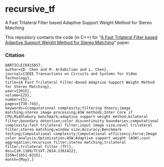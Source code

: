 # recursive_tf
A Fast Trilateral Filter based Adaptive Support Weight Method for Stereo Matching

This repository contains the code (in C++) for "[A Fast Trilateral Filter based Adaptive Support Weight Method for Stereo Matching](http://liris.cnrs.fr/Documents/Liris-6959.pdf)" paper.

### Citation
```
@ARTICLE{6915857, 
author={D. Chen and M. Ardabilian and L. Chen}, 
journal={IEEE Transactions on Circuits and Systems for Video Technology}, 
title={A Fast Trilateral Filter-Based Adaptive Support Weight Method for Stereo Matching}, 
year={2015}, 
volume={25}, 
number={5}, 
pages={730-743}, 
keywords={computational complexity;filtering theory;image matching;stereo image processing;ASW methods;Inter Core i7 CPU;Middlebury benchmark;adaptive support weight method;bilateral filter;boundary detection;color discontinuity boundaries;computational complexity;fast trilateral filter;input image size;novel trilateral filter;stereo matching;window size;Accuracy;Benchmark testing;Computational complexity;Computational efficiency;Force;Image color analysis;Optimization;ASW;Adaptive support weight (ASW);cost aggregation;recursive filter;stereo matching;trilateral filter;trilateral filter (TF)}, 
doi={10.1109/TCSVT.2014.2361422}, 
ISSN={1051-8215}, 
month={May},}
```
